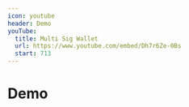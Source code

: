 ```yaml
---
icon: youtube
header: Demo
youTube:
  title: Multi Sig Wallet
  url: https://www.youtube.com/embed/Dh7r6Ze-0Bs
  start: 713
---
```


# Demo
